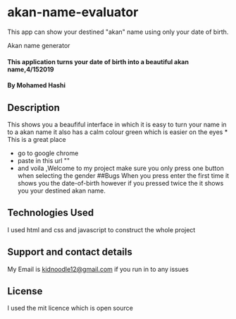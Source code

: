 # akan-name-evaluator
This app can show your destined "akan"  name using only your date of birth.

Akan name generator
#### This application turns your date of birth into a beautiful akan name,4/152019
#### By Mohamed Hashi
## Description
This shows you a beaufiful interface in which it is easy to turn your name in to a akan name it also has a calm colour green which is easier on the eyes * This is a great place
* go to google chrome
* paste in this url ""
* and voila ,Welcome to my project
make sure you only press one button when selecting the gender 
##Bugs
When you press enter the first time it shows you the date-of-birth however if you pressed twice the it shows you your destined akan name.
## Technologies Used
I used html and css and javascript to construct the whole project
## Support and contact details
My Email is kidnoodle12@gmail.com if you run in to any issues
## License
I used the mit licence which is open source 
